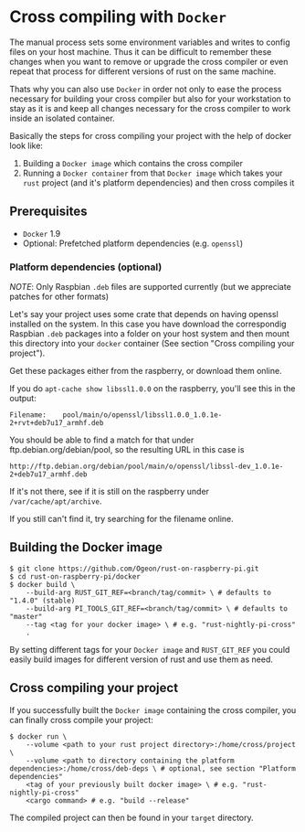 # Cross compiling with `Docker`
The manual process sets some environment variables and writes to config files on your host machine. Thus it can be difficult to remember these changes when you want to remove or upgrade the cross compiler or even repeat that process for different versions of rust on the same machine.

Thats why you can also use `Docker` in order not only to ease the process necessary for building your cross compiler but also for your workstation to stay as it is and keep all changes necessary for the cross compiler to work inside an isolated container.

Basically the steps for cross compiling your project with the help of docker look like:

1. Building a `Docker image` which contains the cross compiler
2. Running a `Docker container` from that `Docker image` which takes your `rust` project (and it's platform dependencies) and then cross compiles it

## Prerequisites
* `Docker` 1.9
* Optional: Prefetched platform dependencies (e.g. `openssl`)

### Platform dependencies (optional)
*NOTE*: Only Raspbian `.deb` files are supported currently (but we appreciate patches for other formats)

Let's say your project uses some crate that depends on having openssl
installed on the system. In this case you have download the correspondig Raspbian `.deb` packages
into a folder on your host system and then mount this directory into your `docker` container (See section "Cross compiling your project").

Get these packages either from the raspberry, or download them online.

If you do `apt-cache show libssl1.0.0` on the raspberry, you'll see this in the
output:

    Filename:    pool/main/o/openssl/libssl1.0.0_1.0.1e-2+rvt+deb7u17_armhf.deb

You should be able to find a match for that under ftp.debian.org/debian/pool, so
the resulting URL in this case is

    http://ftp.debian.org/debian/pool/main/o/openssl/libssl-dev_1.0.1e-2+deb7u17_armhf.deb

If it's not there, see if it is still on the raspberry under
`/var/cache/apt/archive`.

If you still can't find it, try searching for the filename online.

## Building the Docker image
```
$ git clone https://github.com/Ogeon/rust-on-raspberry-pi.git
$ cd rust-on-raspberry-pi/docker
$ docker build \
    --build-arg RUST_GIT_REF=<branch/tag/commit> \ # defaults to "1.4.0" (stable)
    --build-arg PI_TOOLS_GIT_REF=<branch/tag/commit> \ # defaults to "master"
    --tag <tag for your docker image> \ # e.g. "rust-nightly-pi-cross"
    .
```

By setting different tags for your `Docker image` and `RUST_GIT_REF` you could easily build images for different version of rust and use them as need.

## Cross compiling your project
If you successfully built the `Docker image` containing the cross compiler, you can finally cross compile your project:
```
$ docker run \
    --volume <path to your rust project directory>:/home/cross/project \
    --volume <path to directory containing the platform dependencies>:/home/cross/deb-deps \ # optional, see section "Platform dependencies"
    <tag of your previously built docker image> \ # e.g. "rust-nightly-pi-cross"
    <cargo command> # e.g. "build --release"
```

The compiled project can then be found in your `target` directory.

